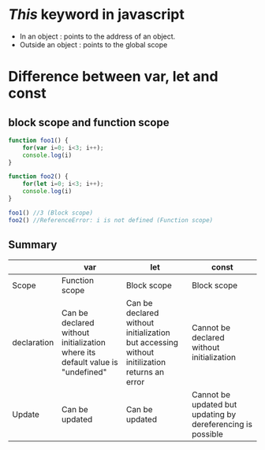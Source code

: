 # *This* keyword in javascript
* In an object : points to the address of an object.
* Outside an object : points to the global scope

# Difference between var, let and const
## block scope and function scope
~~~javascript
function foo1() {
    for(var i=0; i<3; i++);
    console.log(i)
}

function foo2() {
    for(let i=0; i<3; i++);
    console.log(i)
}

foo1() //3 (Block scope)
foo2() //ReferenceError: i is not defined (Function scope)
~~~

## Summary
||var|let|const|
|---|---|---|---|
|Scope|Function scope|Block scope|Block scope|
|declaration|Can be declared without initialization where its default value is "undefined"|Can be declared without initialization but accessing without initilization returns an error|Cannot be declared without initialization|
|Update|Can be updated|Can be updated|Cannot be updated but updating by dereferencing is possible|
